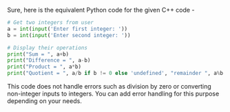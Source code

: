 Sure, here is the equivalent Python code for the given C++ code -

```python
# Get two integers from user
a = int(input('Enter first integer: '))
b = int(input('Enter second integer: '))

# Display their operations 
print("Sum = ", a+b)
print("Difference = ", a-b)
print("Product = ", a*b)
print("Quotient = ", a/b if b != 0 else 'undefined', "remainder ", a%b if b != 0 else 'undefined') # If denominator is zero
```
This code does not handle errors such as division by zero or converting non-integer inputs to integers. You can add error handling for this purpose depending on your needs.
